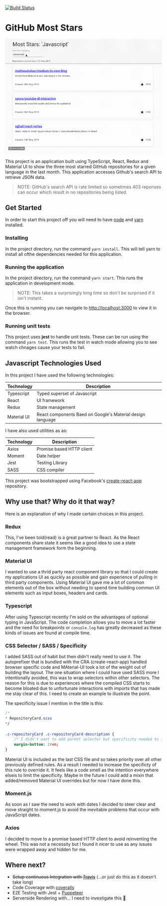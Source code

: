 [![Build Status](https://travis-ci.org/80sgreek/react-github-most-stars.svg?branch=master)](https://travis-ci.org/80sgreek/react-github-most-stars)

# GitHub Most Stars

![Demonstration of application](docs/images/example.gif)

This project is an application built using TypeScript, React, Redux and Material UI to show the three most starred GitHub repositories for a given language in the last month. This application accesses Github's search API to retrieve JSON data. 

> NOTE: GitHub's search API is rate limited so sometimes 403 reponses can occur which result in no repositories being listed.

## Get Started

In order to start this project off you will need to have [node](https://nodejs.org/en/download/) and [yarn](https://yarnpkg.com/lang/en/docs/install/) installed.

### Installing
In the project directory, run the command `yarn install`. This will tell yarn to install all ofthe dependencies needed for this application.

### Running the application

In the project directory, run the command `yarn start`. This runs the application in development mode.

> NOTE: This takes a surprisingly long time so don't be surprised if it isn't instant.

Once this is running you can navigate to [http://localhost:3000](http://localhost:3000) to view it in the browser.

### Running unit tests

This project uses **jest** to handle unit tests. These can be run using the command `yarn test`. This runs the test in watch mode allowing you to see watch chnages cause your tests to fail.

## Javascript Technologies Used

In this project I have used the following technologies:

| Technology  | Description |
|---          |---                                                         |
| Typescript  | Typed superset of Javascript                               |
| React       | UI framework                                               |
| Redux       | State management                                           |
| Material UI | React components Baed on Google's Material design language |

I have also used utilities as as:

| Technology | Description               |
|---         |---                        |
| Axios      | Promise based HTTP client |
| Moment     | Date helper               |
| Jest       | Testing Library           |
| SASS       | CSS compiler              |

This project was bootstrapped using Facebook's [create-react-app](https://github.com/facebook/create-react-app) repository.

## Why use that? Why do it that way?

Here is an explanation of why I made certain choices in this project.

### Redux

This, I've been told(read) is a great partner to React. As the React components share state it seems like a good idea to use a state management framework form the beginning.

### Material UI

I wanted to use a thrid party react component library so that I could create my applications UI as quickly as possible and gain experience of pulling in third party components. Using Material UI gave me a lot of common elements out of the box without needing to spend time building common UI elements such as input boxes, headers and cards.

### Typescript

After using Typescript recently I'm sold on the advantages of optional typing in JavaScript. The code completion allows you to move a lot faster and the need for breakpoints or `console.log` has greatly decreased as these kinds of issues are found at compile time.

### CSS Selector / SASS / Specificity

I added SASS out of habit but then didn't really need to use it. The autoprefixer that is bundled with the CRA (create-react-app) handled browser specific code and MAterial-UI took a lot of the weight out of building the layout. The one situation where I could have used SASS more I intentionally avoided, this was to wrap selectors within other selectors. The reason for this is due to experiences where the compiled CSS starts to become bloated due to unfortunate interactions with imports that has made me stay clear of this. I need to create an example to illustrate the point.

The specificity issue I mention in the title is this:

```SASS
/*
* RepositoryCard.scss
*/

.c-repositoryCard .c-repositoryCard-description { 
    /* I didn't want to add parent selector but specificity needed to increase to override material-ui */
    margin-bottom: 2rem;
}
```

Material UI is included as the last CSS file and so takes priority over all other previously defined rules. As a result I needed to increase the specificty of this rule to override it. It feels like a code smell as the intention everywhere elseis to limit the specificity. Maybe in the future I could add a mixin that added/removed Material UI overrides but for now I have done this.

### Moment.js

As soon as I saw the need to work with dates I decided to steer clear and move straight to moment.js to avoid the inevitable problems that occur with JavaScript dates.

### Axios

I decided to move to a promise based HTTP client to avoid reinventing the wheel. This was not a necessity but I found it nicer to use as any issues were wrapped away and hidden for me.

## Where next?

- ~~Setup continuous Integration with [Travis](https://travis-ci.org)~~ (...or just do this as it doesn't take long)
- Code Coverage with [coveralls](https://coveralls.io/)
- E2E Testing with Jest + [Puppeteer](https://github.com/GoogleChrome/puppeteer)
- Serverside Rendering with... I need to investigate this 🤷
